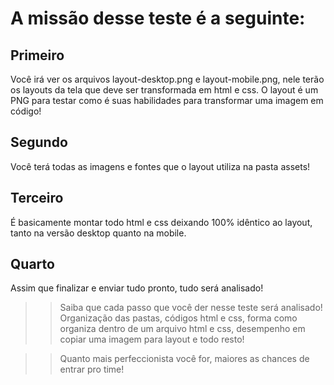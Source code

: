 # A missão desse teste é a seguinte:

## Primeiro
Você irá ver os arquivos layout-desktop.png e layout-mobile.png, nele terão os layouts da tela que deve ser transformada em html e css. O layout é um PNG para testar como é suas habilidades para transformar uma imagem em código!

## Segundo
Você terá todas as imagens e fontes que o layout utiliza na pasta assets!

## Terceiro
É basicamente montar todo html e css deixando 100% idêntico ao layout, tanto na versão desktop quanto na mobile.

## Quarto
Assim que finalizar e enviar tudo pronto, tudo será analisado!

>> Saiba que cada passo que você der nesse teste será analisado! Organização das pastas, códigos html e css, forma como organiza dentro de um arquivo html e css, desempenho em copiar uma imagem para layout e todo resto!

>> Quanto mais perfeccionista você for, maiores as chances de entrar pro time!
